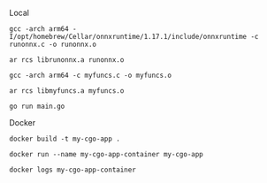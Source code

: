 
Local

```gcc -arch arm64 -I/opt/homebrew/Cellar/onnxruntime/1.17.1/include/onnxruntime -c runonnx.c -o runonnx.o```

```ar rcs librunonnx.a runonnx.o```

```gcc -arch arm64 -c myfuncs.c -o myfuncs.o```

```ar rcs libmyfuncs.a myfuncs.o```


```go run main.go```


Docker

```docker build -t my-cgo-app .```

```docker run --name my-cgo-app-container my-cgo-app```

```docker logs my-cgo-app-container```